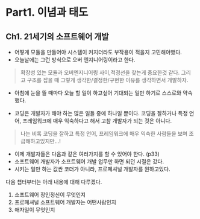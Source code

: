 # Part1. 이념과 태도

## Ch1. 21세기의 소프트웨어 개발

- 어떻게 모듈을 만들어야 시스템이 커지더라도 부작용이 적을지 고민해야했다.
- 오늘날에는 그런 방식으로 오버 엔지니어링이라고 한다.

> 확장성 있는 모듈과 오버엔지니어링 사이,적정선을 찾는게 중요한것 같다. 
> 그리고 구조를 잡을 때 그렇게 생각한/결정한/구현한 이유를 생각하면서 개발하자.

- 아침에 눈을 뜰 때마다 오늘 할 일이 하고싶어 기대되는 일만 하기로 스스로와 약속했다.

- 코딩은 개발자가 해야 하는 많은 일들 중에 하나일 뿐이다. 코딩을 잘하거나 특정 언어, 프레임워크에 매우 익숙하다고 해서 고참 개발자가 되는 것은 아니다.

> 나는 비록 코딩을 잘하고 특정 언어, 프레임워크에 매우 익숙한 사람들을 보며 조급해하고있지만...! 

- 이제 개발자들은 다음과 같은 여러가지를 할 수 있어야 한다. (p33)
- 소프트웨어 개발자가 소프트웨어 개발 업무만 하면 되던 시절은 갔다.
- 시키는 일만 하는 값싼 코더가 아니라, 프로페셔널 개발자를 원하고있다.

다음 챕터부터는 아래 내용에 대해 다루겠다.

1. 소프트웨어 장인정신이 무엇인지
2. 프로페셔널 소프트웨어 개발자는 어떤사람인지
3. 애자일이 무엇인지


